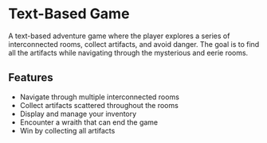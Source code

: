 # Text-Based Game

A text-based adventure game where the player explores a series of interconnected rooms, collect artifacts, and avoid danger. The goal is to find all the artifacts while navigating through the mysterious and eerie rooms.

## Features

- Navigate through multiple interconnected rooms
- Collect artifacts scattered throughout the rooms
- Display and manage your inventory
- Encounter a wraith that can end the game
- Win by collecting all artifacts

